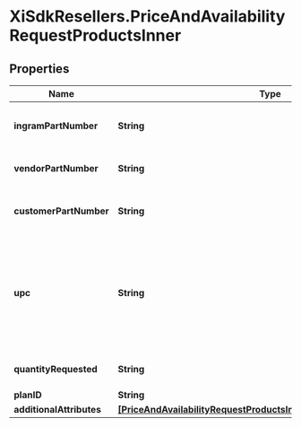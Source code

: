 # XiSdkResellers.PriceAndAvailabilityRequestProductsInner

## Properties

Name | Type | Description | Notes
------------ | ------------- | ------------- | -------------
**ingramPartNumber** | **String** | Ingram Micro unique part number for the product. | [optional] 
**vendorPartNumber** | **String** | Vendor’s part number for the product. | [optional] 
**customerPartNumber** | **String** | Reseller/end-user’s part number for the product. | [optional] 
**upc** | **String** | The UPC code for the product. Consists of 12 numeric digits that are uniquely assigned to each trade item. | [optional] 
**quantityRequested** | **String** | Number of quantity of the Product. | [optional] 
**planID** | **String** | Id of the plan | [optional] 
**additionalAttributes** | [**[PriceAndAvailabilityRequestProductsInnerAdditionalAttributesInner]**](PriceAndAvailabilityRequestProductsInnerAdditionalAttributesInner.md) |  | [optional] 



